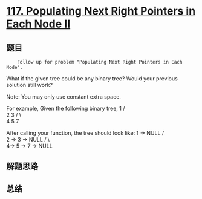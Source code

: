 # [117. Populating Next Right Pointers in Each Node II](https://leetcode.com/problems/populating-next-right-pointers-in-each-node-ii/)

## 题目

        Follow up for problem "Populating Next Right Pointers in Each Node".
What if the given tree could be any binary tree? Would your previous solution still work?

Note:
You may only use constant extra space.


For example,
Given the following binary tree,
         1
       /  \
      2    3
     / \    \
    4   5    7



After calling your function, the tree should look like:
         1 -> NULL
       /  \
      2 -> 3 -> NULL
     / \    \
    4-> 5 -> 7 -> NULL


      

## 解题思路


## 总结


